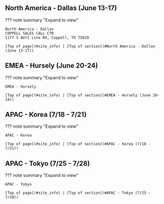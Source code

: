 
## North America - Dallas (June 13-17)
??? note summary "Expand to view"

    North America - Dallas
    COPPELL SALES CALL CTR
    1177 S Belt Line Rd, Coppell, TX 75019

    [Top of page](#site_info) | [Top of section](#North America - Dallas (June 13-17))


## EMEA - Hursely (June 20-24)
??? note summary "Expand to view"

    EMEA - Hursely

    [Top of page](#site_info) | [Top of section](#EMEA - Hursely (June 20-24))
    
    
## APAC - Korea (7/18 - 7/21)
??? note summary "Expand to view"

    APAC - Korea

    [Top of page](#site_info) | [Top of section](#APAC - Korea (7/18 - 7/21))


## APAC - Tokyo (7/25 - 7/28)  
??? note summary "Expand to view"

    APAC - Tokyo

    [Top of page](#site_info) | [Top of section](#APAC - Tokyo (7/25 - 7/28))
